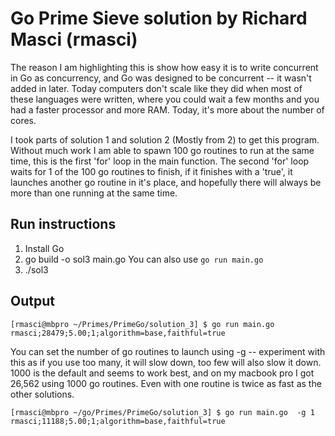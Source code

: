 # Go Prime Sieve solution by Richard Masci (rmasci)

The reason I am highlighting this is show how easy it is to write concurrent in Go as concurrency, and Go was designed to be concurrent -- it wasn't added in later. Today computers don't scale like they did when most of these languages were written, where you could wait a few months and you had a faster processor and more RAM. Today, it's more about the number of cores.

I took parts of solution 1 and solution 2 (Mostly from 2) to get this program. Without much work I am able to spawn 100 go routines to run at the same time, this is the first 'for' loop in the main function.  The second 'for' loop waits for 1 of the 100 go routines to finish, if it finishes with a 'true', it launches another go routine in it's place, and hopefully there will always be more than one running at the same time.

## Run instructions
1. Install Go
2. go build -o sol3 main.go
   You can also use `go run main.go`
3. ./sol3

## Output

```
[rmasci@mbpro ~/Primes/PrimeGo/solution_3] $ go run main.go
rmasci;28479;5.00;1;algorithm=base,faithful=true
```

You can set the number of go routines to launch using -g -- experiment with this as if you use too many, it will slow down, too few will also slow it down. 1000 is the default and seems to work best, and on my macbook pro I got 26,562 using 1000 go routines. Even with one routine is twice as fast as the other solutions. 

```
[rmasci@mbpro ~/go/Primes/PrimeGo/solution_3] $ go run main.go  -g 1
rmasci;11188;5.00;1;algorithm=base,faithful=true
```